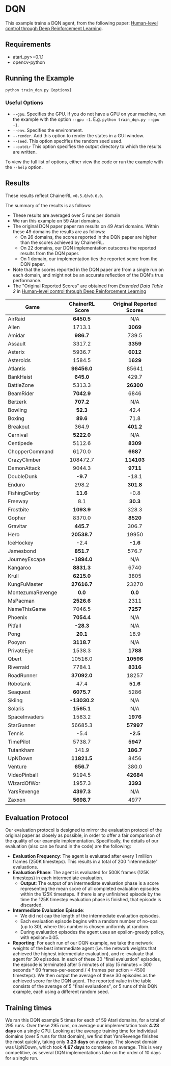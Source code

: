 # DQN
This example trains a DQN agent, from the following paper: [Human-level control through Deep Reinforcement Learning](https://storage.googleapis.com/deepmind-media/dqn/DQNNaturePaper.pdf). 

## Requirements

- atari_py>=0.1.1
- opencv-python

## Running the Example

```
python train_dqn.py [options]
```

### Useful Options
- `--gpu`. Specifies the GPU. If you do not have a GPU on your machine, run the example with the option `--gpu -1`. E.g. `python train_dqn.py --gpu -1`.
- `--env`. Specifies the environment. 
- `--render`. Add this option to render the states in a GUI window.
- `--seed`. This option specifies the random seed used.
- `--outdir` This option specifies the output directory to which the results are written.

To view the full list of options, either view the code or run the example with the `--help` option.

## Results
These results reflect ChainerRL  `v0.5.0`/`v0.6.0`.

The summary of the results is as follows:
 - These results are averaged over 5 runs per domain
 - We ran this example on 59 Atari domains. 
 - The original DQN paper paper ran results on 49 Atari domains. Within these 49 domains the results are as follows:
 	-  On 26 domains, the scores reported in the DQN paper are higher than the scores achieved by ChainerRL.
 	- On 22 domains, our DQN implementation outscores the reported results from the DQN paper.
 	- On 1 domain, our implementation ties the reported score from the DQN paper.
 - Note that the scores reported in the DQN paper are from a single run on each domain, and might not be an accurate reflection of the DQN's true performance.
 - The "Original Reported Scores" are obtained from _Extended Data Table 2_ in [Human-level control through Deep Reinforcement Learning](https://storage.googleapis.com/deepmind-media/dqn/DQNNaturePaper.pdf)


| Game        | ChainerRL Score           | Original Reported Scores |
| ------------- |:-------------:|:-------------:|
| AirRaid | **6450.5**| N/A|
| Alien | 1713.1| **3069**|
| Amidar | **986.7**| 739.5|
| Assault | 3317.2| **3359**|
| Asterix | 5936.7| **6012**|
| Asteroids | 1584.5| **1629**|
| Atlantis | **96456.0**| 85641|
| BankHeist | **645.0**| 429.7|
| BattleZone | 5313.3| **26300**|
| BeamRider | **7042.9**| 6846|
| Berzerk | **707.2**| N/A|
| Bowling | **52.3**| 42.4|
| Boxing | **89.6**| 71.8|
| Breakout | 364.9| **401.2**|
| Carnival | **5222.0**| N/A|
| Centipede | 5112.6| **8309**|
| ChopperCommand | 6170.0| **6687**|
| CrazyClimber | 108472.7| **114103**|
| DemonAttack | 9044.3| **9711**|
| DoubleDunk | **-9.7**| -18.1|
| Enduro | 298.2| **301.8**|
| FishingDerby | **11.6**| -0.8|
| Freeway | 8.1| **30.3**|
| Frostbite | **1093.9**| 328.3|
| Gopher | 8370.0| **8520**|
| Gravitar | **445.7**| 306.7|
| Hero | **20538.7**| 19950|
| IceHockey | -2.4| **-1.6**|
| Jamesbond | **851.7**| 576.7|
| JourneyEscape | **-1894.0**| N/A|
| Kangaroo | **8831.3**| 6740|
| Krull | **6215.0**| 3805|
| KungFuMaster | **27616.7**| 23270|
| MontezumaRevenge | **0.0**| **0.0**|
| MsPacman | **2526.6**| 2311|
| NameThisGame | 7046.5| **7257**|
| Phoenix | **7054.4**| N/A|
| Pitfall | **-28.3**| N/A|
| Pong | **20.1**| 18.9|
| Pooyan | **3118.7**| N/A|
| PrivateEye | 1538.3| **1788**|
| Qbert | 10516.0| **10596**|
| Riverraid | 7784.1| **8316**|
| RoadRunner | **37092.0**| 18257|
| Robotank | 47.4| **51.6**|
| Seaquest | **6075.7**| 5286|
| Skiing | **-13030.2**| N/A|
| Solaris | **1565.1**| N/A|
| SpaceInvaders | 1583.2| **1976**|
| StarGunner | 56685.3| **57997**|
| Tennis | -5.4| **-2.5**|
| TimePilot | 5738.7| **5947**|
| Tutankham | 141.9| **186.7**|
| UpNDown | **11821.5**| 8456|
| Venture | **656.7**| 380.0|
| VideoPinball | 9194.5| **42684**|
| WizardOfWor | 1957.3| **3393**|
| YarsRevenge | **4397.3**| N/A|
| Zaxxon | **5698.7**| 4977|


## Evaluation Protocol
Our evaluation protocol is designed to mirror the evaluation protocol of the original paper as closely as possible, in order to offer a fair comparison of the quality of our example implementation. Specifically, the details of our evaluation (also can be found in the code) are the following:

- **Evaluation Frequency**: The agent is evaluated after every 1 million frames (250K timesteps). This results in a total of 200 "intermediate" evaluations.
- **Evaluation Phase**: The agent is evaluated for 500K frames (125K timesteps) in each intermediate evaluation. 
	- **Output**: The output of an intermediate evaluation phase is a score representing the mean score of all completed evaluation episodes within the 125K timesteps. If there is any unfinished episode by the time the 125K timestep evaluation phase is finished, that episode is discarded.
- **Intermediate Evaluation Episode**: 
	- We did not cap the length of the intermediate evaluation episodes.
	- Each evaluation episode begins with a random number of no-ops (up to 30), where this number is chosen uniformly at random.
	- During evaluation episodes the agent uses an epsilon-greedy policy, with epsilon=0.05.
- **Reporting**: For each run of our DQN example, we take the network weights of the best intermediate agent (i.e. the network weights that achieved the highest intermediate evaluation), and re-evaluate that agent for 30 episodes. In each of these 30 "final evaluation" episodes, the episode is terminated after 5 minutes of play (5 minutes = 300 seconds * 60 frames-per-second / 4 frames per action = 4500 timesteps). We then output the average of these 30 episodes as the achieved score for the DQN agent. The reported value in the table consists of the average of 5 "final evaluations", or 5 runs of this DQN example, each using a different random seed.


## Training times

We ran this DQN example 5 times for each of 59 Atari domains, for a total of 295 runs. Over these 295 runs, on average our implementation took **4.23 days** on a single GPU. Looking at the average training time for individual domains (over 5 runs for that domain), we find that YarsRevenge finishes the most quickly, taking only **3.23 days** on average. The slowest domain was UpNDown, which took **4.67 days** to complete on average. This is very competitive, as several DQN implementations take on the order of 10 days for a single run.

